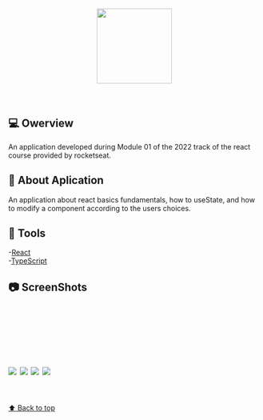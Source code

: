 <h1 align="center"> 
  <img width="150px" src="https://user-images.githubusercontent.com/80908772/194680070-87fbc668-aee7-40d4-98d9-64ba84bf08c5.png"/>
</h1>
<br/>

## 💻 Owerview
An application developed during Module 01 of the 2022 track of the react course provided by rocketseat.<br/>

## :mag_right: About Aplication
An application about react basics fundamentals, how to useState, and how to modify a component according to the users choices.

## :hammer: Tools
-[React](https://pt-br.reactjs.org)<br/>
-[TypeScript](https://www.typescriptlang.org)<br/>

## :camera: ScreenShots
<h1 aling="center">
  
  <img style="margin-top:100px;" src="https://user-images.githubusercontent.com/80908772/198753973-9887bfc5-f860-4c79-bc72-aaefc95ea3da.png"/>
  <img style="margin-top:10px;" src="https://user-images.githubusercontent.com/80908772/198753974-5cb5ce29-7a11-4cf9-8487-69f628ce5983.png"/>
  <img style="margin-top:10px;" src="https://user-images.githubusercontent.com/80908772/198753975-2c72754e-c0c1-449e-a579-ae059775e4fc.png"/>
  <img style="margin-top:10px;" src="https://user-images.githubusercontent.com/80908772/198753977-97e166cc-66de-4d97-acc5-ae4d4ef86aff.png"/>
</h1>
<br/>
<a href='#top'>

:arrow_up: Back to top

</a>
